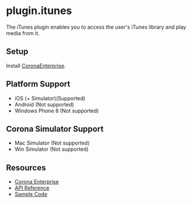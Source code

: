 # plugin.itunes

The iTunes plugin enables you to access the user's iTunes library and play media from it.

## Setup

Install [CoronaEnterprise](http://coronalabs.com/products/enterprise/).

## Platform Support

* iOS (+ Simulator)(Supported)
* Android (Not supported)
* Windows Phone 8 (Not supported)

## Corona Simulator Support

* Mac Simulator (Not supported)
* Win Simulator (Not supported)

## Resources

* [Corona Enterprise](http://docs.coronalabs.com/native/)
* [API Reference](http://docs.coronalabs.com/plugin/iTunes/index.html)
* [Sample Code](https://github.com/coronalabs/plugins-sample-iTunes)
